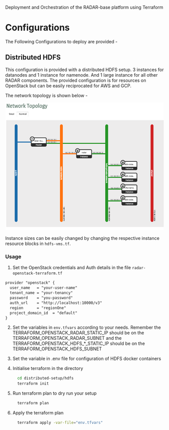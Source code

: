 Deployment and Orchestration of the RADAR-base platform using Terraform

# Configurations
The Following Configurations to deploy are provided -

## Distributed HDFS
This configuration is provided with a distributed HDFS setup. 3 instances for datanodes and 1 instance for namenode.
And 1 large instance for all other RADAR components. The provided configuration is for resources on OpenStack but can be easily reciprocated for AWS and GCP.

The network topology is shown below -

![Network topology](img/network-topology.png)

Instance sizes can be easily changed by changing the respective instance resource blocks in `hdfs-vms.tf`.

### Usage

1. Set the OpenStack credentials and Auth details in the file `radar-openstack-terraform.tf`

```
provider "openstack" {
  user_name   = "your-user-name"
  tenant_name = "your-tenancy"
  password    = "you-password"
  auth_url    = "http://localhost:10000/v3"
  region      = "regionOne"
  project_domain_id  = "default"
}
```
2. Set the variables in `env.tfvars` according to your needs. Remember the TERRAFORM_OPENSTACK_RADAR_STATIC_IP should be on the TERRAFORM_OPENSTACK_RADAR_SUBNET and the TERRAFORM_OPENSTACK_HDFS_*_STATIC_IP should be on the TERRAFORM_OPENSTACK_HDFS_SUBNET

3. Set the variable in .env file for configuration of HDFS docker containers

4. Initialise terraform in the directory
    ```sh
      cd distributed-setup/hdfs
      terraform init
    ```
5. Run terraform plan to dry run your setup
    ```sh
      terraform plan
    ```
6. Apply the terraform plan
    ```sh
      terraform apply -var-file="env.tfvars"
    ```
